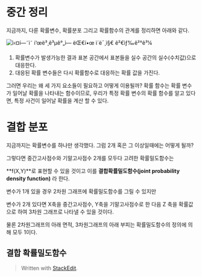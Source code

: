 # 중간 정리 
지금까지, 다룬 확률변수, 확률분포 그리고 확률함수의 관계를 정리하면 아래와 같다. 

![ì‹¤í—˜ì˜ í‘œë³¸ê³µê°„ì— ëŒ€í•œ ì´ë¯¸ì§€ ê²€ìƒ‰ê²°ê³¼](https://encrypted-tbn0.gstatic.com/images?q=tbn:ANd9GcSRMOkmiVh5yEnxQEcUQpzGB2BQgi2E4AdBQx7dUPSvu79Kyaltdg)

1) 확률변수가 발생가능한 결과 표본 공간에서 표본들을 실수 공간의 실수(수치값)으로 대응한다.
2) 대응된 확률 변수들은 다시 확률함수로 대응하는 확률 값을 가진다.

그러면 우리는 왜 세 가지 요소들이 필요하고 어떻게 이용될까? 확률 함수는 확률 변수가 일어날 확률을 나타내는 함수이므로, 우리가 특정 확률 변수의 확률 함수를 알고 있다면, 특정 사건이 일어날 확률을 계산 할 수 있다. 

# 결합 분포

지금까지는 확률변수를 하나만 생각했다. 그럼 2개 혹은 그 이상일때에는 어떻게 될까?  

그렇다면 중간고사점수와 기말고사점수 2개를 모두다 고려한 확률밀도함수는

**f(X,Y)**로 표현할 수 있을 것이고 이를  **결합확률밀도함수(joint probability density function)** 라 한다.

  

변수가 1개 있을 경우 2차원 그래프에 확률밀도함수를 그릴 수 있지만

변수가 2개 있다면 X축을 중간고사점수, Y축을 기말고사점수로 한 다음 Z 축을 확률값으로 하여 3차원 그래프로 나타낼 수 있을 것이다.

물론 2차원그래프의 아래 면적, 3차원그래프의 아래 부피는 확률밀도함수의 정의에 의해 모두 1이다.


## 결합 확률밀도함수



> Written with [StackEdit](https://stackedit.io/).
<!--stackedit_data:
eyJoaXN0b3J5IjpbLTY2ODAzNzY1MSwtMTc0ODg0MDkyMiwxNj
A1MDA0NDY2XX0=
-->